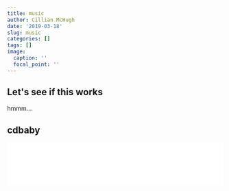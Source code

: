 ```yaml
---
title: music
author: Cillian McHugh
date: '2019-03-18'
slug: music
categories: []
tags: []
image:
  caption: ''
  focal_point: ''
---
```


## Let's see if this works

hmmm...

## cdbaby

<iframe name="mini" style="border:0px;width:100%;height:100px;" src="//widget.cdbaby.com/6f9d9a9d-6f4d-4a36-b1c3-ed6e788e1584/mini/light/opaque"></iframe>
